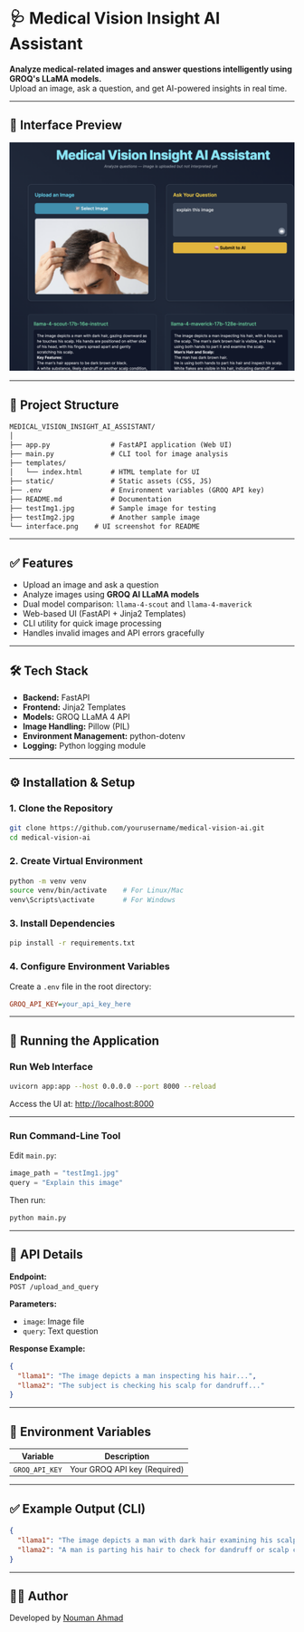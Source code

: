 # 🩺 Medical Vision Insight AI Assistant

**Analyze medical-related images and answer questions intelligently using GROQ's LLaMA models.**  
Upload an image, ask a question, and get AI-powered insights in real time.

---

## 📸 Interface Preview
![Interface Screenshot](interface.png)

---

## 📂 Project Structure
```
MEDICAL_VISION_INSIGHT_AI_ASSISTANT/
│
├── app.py               # FastAPI application (Web UI)
├── main.py              # CLI tool for image analysis
├── templates/
│   └── index.html       # HTML template for UI
├── static/              # Static assets (CSS, JS)
├── .env                 # Environment variables (GROQ API key)
├── README.md            # Documentation
├── testImg1.jpg         # Sample image for testing
├── testImg2.jpg         # Another sample image
└── interface.png    # UI screenshot for README
```

---

## ✅ Features
- Upload an image and ask a question  
- Analyze images using **GROQ AI LLaMA models**  
- Dual model comparison: `llama-4-scout` and `llama-4-maverick`  
- Web-based UI (FastAPI + Jinja2 Templates)  
- CLI utility for quick image processing  
- Handles invalid images and API errors gracefully  

---

## 🛠 Tech Stack
- **Backend:** FastAPI  
- **Frontend:** Jinja2 Templates  
- **Models:** GROQ LLaMA 4 API  
- **Image Handling:** Pillow (PIL)  
- **Environment Management:** python-dotenv  
- **Logging:** Python logging module  

---

## ⚙️ Installation & Setup

### 1. Clone the Repository
```bash
git clone https://github.com/yourusername/medical-vision-ai.git
cd medical-vision-ai
```

### 2. Create Virtual Environment
```bash
python -m venv venv
source venv/bin/activate    # For Linux/Mac
venv\Scripts\activate       # For Windows
```

### 3. Install Dependencies
```bash
pip install -r requirements.txt
```

### 4. Configure Environment Variables
Create a `.env` file in the root directory:
```ini
GROQ_API_KEY=your_api_key_here
```

---

## 🚀 Running the Application

### Run Web Interface
```bash
uvicorn app:app --host 0.0.0.0 --port 8000 --reload
```
Access the UI at: [http://localhost:8000](http://localhost:8000)

---

### Run Command-Line Tool
Edit `main.py`:
```python
image_path = "testImg1.jpg"
query = "Explain this image"
```

Then run:
```bash
python main.py
```

---

## 🧠 API Details
**Endpoint:**  
`POST /upload_and_query`

**Parameters:**
- `image`: Image file
- `query`: Text question

**Response Example:**
```json
{
  "llama1": "The image depicts a man inspecting his hair...",
  "llama2": "The subject is checking his scalp for dandruff..."
}
```

---

## 🔐 Environment Variables
| Variable       | Description                      |
|---------------|----------------------------------|
| `GROQ_API_KEY`| Your GROQ API key (Required)    |

---

## ✅ Example Output (CLI)
```json
{
  "llama1": "The image depicts a man with dark hair examining his scalp...",
  "llama2": "A man is parting his hair to check for dandruff or scalp condition..."
}
```
---

## 👨‍💻 Author
Developed by [Nouman Ahmad]([https://github.com/yourusername](https://github.com/noumannahmad))
